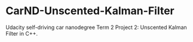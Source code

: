 # CarND-Unscented-Kalman-Filter
Udacity self-driving car nanodegree Term 2 Project 2: Unscented Kalman Filter in C++.
